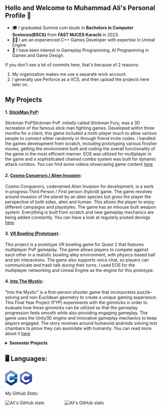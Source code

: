 ## Hello and Welcome to Muhammad Ali's Personal Profile 👋

- :mortar_board: I graduated *Summa cum laude* in **Bachelors in Computer Sceinces(BSCS)** from **FAST NUCES Karachi** in 2023.
- :man_technologist: I am an experienced C++ Games Developer with expertise in Unreal Engine
- :open_book: I have keen interest in Gameplay Programming, AI Programming in Games and Game Design.

If you don't see a lot of commits here, that's because of 2 reasons:
1) My organization makes me use a separate work account.
2) I generally use Perforce as a VCS, and then upload the projects here later on.

## My Projects

#### 1. [StickMan PvP](https://www.youtube.com/playlist?list=PLgC2BsVLJSf7phurJ0Oet-iAlD1qP8zSY): 
Stickman PvPStickman PvP. initially called Stickman Fury, was a 3D recreation of the famous stick man fighting games. Developed within three months for a client, this game included a multi-player touch to allow various people to connect either randomly or through friend invite codes. I handled the games development from scratch, including prototyping various finisher moves, getting the environment built and coding the overall functionality of the game in the most efficient manner. EOS was utilized for multiplayer in the game and a sophisticated chained combo system was built for dynamic attack combos. You can find some videos showcasing game content [here](https://www.youtube.com/playlist?list=PLgC2BsVLJSf7phurJ0Oet-iAlD1qP8zSY)

#### 2. [Cosmo Conuerors / Alien Invasion](https://www.youtube.com/playlist?list=PLgC2BsVLJSf5nPwH9D--8rXZ7zTK1rME4): 
Cosmo Conquerors, codenamed Alien Invasion for development, is a work in progress Third Person / First person (hybrid) game. The game revolves around invasion of the planet by an alien species but gives the player the perspective of both sides, alien and human. This allows the player to enjoy different campaigns and playstyles. The game has an inhouse built weapon system. Everything is built from scratch and new gameplay mechanics are being added constantly. You can have a look at regularly posted devlogs [here](https://www.youtube.com/playlist?list=PLgC2BsVLJSf7phurJ0Oet-iAlD1qP8zSY)


#### 3. [VR Bowling (Prototype)](https://github.com/M-AliTanveer/VRBowling): 
This project is a prototype VR bowling game for Quest 2 that features multiplayer PvP gameplay. The game allows players to compete against each other in a realistic bowling alley environment, with physics-based ball and pin interactions. The game also supports voice chat, so players can communicate and trash talk during their turns. I used EOS for the multiplayer networking and Unreal Engine as the engine for this prototype.

#### 4. [Into The Mystic](https://github.com/M-AliTanveer/Into-The-Mystic): 
"Into the Mystic" is a first-person shooter game that incorporates puzzle-solving and non-Euclidean geometry to create a unique gaming experience. This Final Year Project (FYP) experiments with the gimmicks in order to evaluate how these gimmicks can be utilized so that the gameplay progression feels smooth while also providing engaging gameplay.  The game uses the Unity3D engine and innovative gameplay mechanics to keep players engaged. The story revolves around humanoid androids solving test chambers to prove they can assimilate with humanity. You can read more about it [here](https://github.com/M-AliTanveer/Into-The-Mystic)


<details>
<summary> <b>Semester Projects </b></summary>

#### 3. [Mordecai(FLEX 2.0)](https://github.com/M-AliTanveer/Mordecai): 
A clone of my university's Student Portal named FLEX. It was developed completely using C language and we developed extra features besides the one found in the official university's portal. The project itself had two separaate sections for the teacher and the students linked together to create a seamless University Portal To get more info about the project, its working and how it was developed, check out the repository [here](https://github.com/M-AliTanveer/Mordecai).
#### 4. [Nova DetectCam](https://github.com/T-Zaid/Nova-DetectCam):
A Deep Learning project which Utilizes [MediaPipe by Google](https://google.github.io/mediapipe) to track, model and stylyze the user's face. 
The Project has 2 separate models working together. The Face model by MediaPipe and the Hand model by MediaPipe. 
We set up the Hand model to track any movement done by the user's hands and for any gestures they perform, we have set up actions ranging from applying filters on the face of the person to controlling system acions such as screenshot taking and volume increasing.
The Gestures activate the Filter Placement algorithm, both of which extensively work on landmark coordinates to ensure accuracy of work.
#### 5. [Grammar Corrector and Dictionary](https://github.com/M-AliTanveer/Grammar-Corrector):
This is a Grammar Corrector and Dictionary that me and my friends developed for our Data Structures project. The program makes use of basic **Natural Language Processing** I learned on my own within a limited timeframe. The program corrects errors in helping verb placement within a sentence and works for all tenses of the English Language. The UI was developed in Windows Forms to provide a complete and seamless GUI. Check the repository [here](https://github.com/M-AliTanveer/Grammar-Corrector) for more info about the project.
#### 6. [Full University Preparation Assistant](https://github.com/M-AliTanveer/FUPA):
A program to create and take quizzes under time constraints to prepare students for university entrance tests. It assists both students and teachers. This project is created in Intel x8086 assembly language using MASM assembler. Irvine's Library was used in the project as well as a set of Windows specific functions to enable clicking in the console for a partial GUI feel. Check out the repository [here](https://github.com/M-AliTanveer/FUPA).
#### 7. [Zephyr II: Numerical Computing and Analysis ](https://github.com/M-AliTanveer/Zephyr-2.0-Parallelized):
A GUI-based Parallel program developed completely in C++ with the use of OpenMP parallel directives. It Updates on the prior <a href="https://github.com/Fawad-Javed-Fateh/Zephyr-I">Python Script Zephyr I</a> with more updated and streamlined methodologies and parallelism based approach.

</details>

## :desktop_computer: Languages:
<div>
  <img src="images/c++-lang.png" height = "50px" width = "40px">
  <img src="images/c-lang.png" height = "50px" width = "50px">
 </div>


*My Github Stats:*

![Ali's GitHub stats](https://github-readme-stats.vercel.app/api?username=M-AliTanveer&show_icons=true&include_all_commits=true)&nbsp;&nbsp;&nbsp;&nbsp;&nbsp;&nbsp;&nbsp;&nbsp;&nbsp;&nbsp;&nbsp;&nbsp;&nbsp;&nbsp;&nbsp;&nbsp; ![Ali's GitHub stats](https://github-readme-stats.vercel.app/api/top-langs/?username=M-AliTanveer&langs_count=5)



